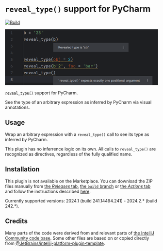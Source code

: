 # `reveal_type()` support for PyCharm

[![Build](https://github.com/InSyncWithFoo/reveal-type-for-pycharm/actions/workflows/build.yaml/badge.svg)][2]

![](./.github/readme/demo.png)

<!-- Plugin description -->
[`reveal_type()`][1] support for PyCharm.

See the type of an arbitrary expression as inferred by PyCharm
via visual annotations.


  [1]: https://typing.readthedocs.io/en/latest/spec/directives.html#reveal-type
<!-- Plugin description end -->


## Usage

Wrap an arbitrary expression with a `reveal_type()` call
to see its type as inferred by PyCharm.

This plugin has no inferrence logic on its own.
All calls to `reveal_type()` are recognized as directives,
regardless of the fully qualified name.


## Installation

This plugin is not available on the Marketplace.
You can download the ZIP files manually from [the <i>Releases</i> tab][3],
[the `build` branch][4] or [the <i>Actions</i> tab][5]
and follow the instructions described [here][6].

Currently supported versions:
2024.1 (build 241.14494.241) - 2024.2.* (build 242.*).


## Credits

Many parts of the code were derived from
and relevant parts of [the IntelliJ Community code base][7].
Some other files are based on or copied directly from
[@JetBrains/intellij-platform-plugin-template][8].


  [2]: https://github.com/InSyncWithFoo/reveal-type-for-pycharm/actions/workflows/build.yaml
  [3]: https://github.com/InSyncWithFoo/reveal-type-for-pycharm/releases
  [4]: https://github.com/InSyncWithFoo/reveal-type-for-pycharm/tree/build
  [5]: https://github.com/InSyncWithFoo/reveal-type-for-pycharm/actions/workflows/build.yaml
  [6]: https://www.jetbrains.com/help/pycharm/managing-plugins.html#install_plugin_from_disk
  [7]: https://github.com/JetBrains/intellij-community
  [8]: https://github.com/JetBrains/intellij-platform-plugin-template
